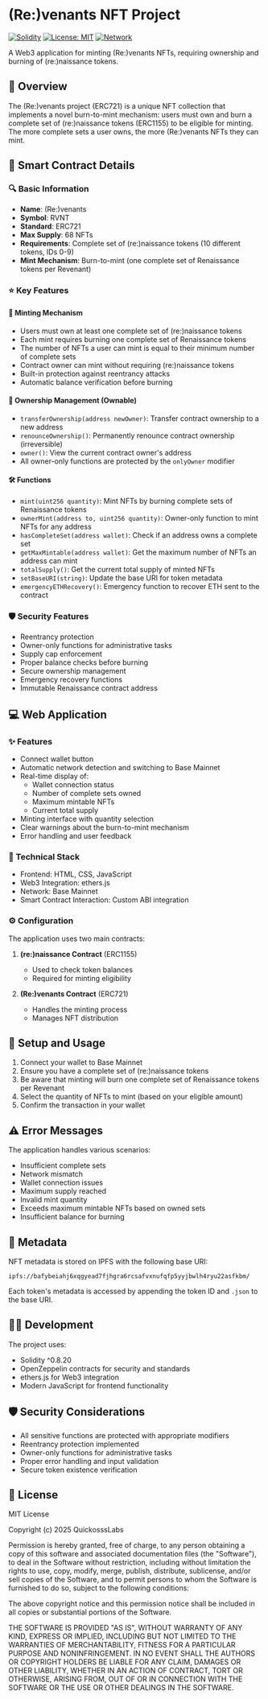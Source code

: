 # (Re:)venants NFT Project

[![Solidity](https://img.shields.io/badge/Solidity-%5E0.8.20-363636?logo=solidity)](https://docs.soliditylang.org/)
[![License: MIT](https://img.shields.io/badge/License-MIT-yellow.svg)](https://opensource.org/licenses/MIT)
[![Network](https://img.shields.io/badge/Network-Base-blue)](https://base.org)

A Web3 application for minting (Re:)venants NFTs, requiring ownership and burning of (re:)naissance tokens.

## 📝 Overview

The (Re:)venants project (ERC721) is a unique NFT collection that implements a novel burn-to-mint mechanism: users must own and burn a complete set of (re:)naissance tokens (ERC1155) to be eligible for minting. The more complete sets a user owns, the more (Re:)venants NFTs they can mint.

## 📄 Smart Contract Details

### 🔍 Basic Information
- **Name**: (Re:)venants
- **Symbol**: RVNT
- **Standard**: ERC721
- **Max Supply**: 68 NFTs
- **Requirements**: Complete set of (re:)naissance tokens (10 different tokens, IDs 0-9)
- **Mint Mechanism**: Burn-to-mint (one complete set of Renaissance tokens per Revenant)

### ⭐ Key Features

#### 🔨 Minting Mechanism
- Users must own at least one complete set of (re:)naissance tokens
- Each mint requires burning one complete set of Renaissance tokens
- The number of NFTs a user can mint is equal to their minimum number of complete sets
- Contract owner can mint without requiring (re:)naissance tokens
- Built-in protection against reentrancy attacks
- Automatic balance verification before burning

#### 👑 Ownership Management (Ownable)
- `transferOwnership(address newOwner)`: Transfer contract ownership to a new address
- `renounceOwnership()`: Permanently renounce contract ownership (irreversible)
- `owner()`: View the current contract owner's address
- All owner-only functions are protected by the `onlyOwner` modifier

#### 🛠️ Functions
- `mint(uint256 quantity)`: Mint NFTs by burning complete sets of Renaissance tokens
- `ownerMint(address to, uint256 quantity)`: Owner-only function to mint NFTs for any address
- `hasCompleteSet(address wallet)`: Check if an address owns a complete set
- `getMaxMintable(address wallet)`: Get the maximum number of NFTs an address can mint
- `totalSupply()`: Get the current total supply of minted NFTs
- `setBaseURI(string)`: Update the base URI for token metadata
- `emergencyETHRecovery()`: Emergency function to recover ETH sent to the contract

### 🛡️ Security Features
- Reentrancy protection
- Owner-only functions for administrative tasks
- Supply cap enforcement
- Proper balance checks before burning
- Secure ownership management
- Emergency recovery functions
- Immutable Renaissance contract address

## 💻 Web Application

### ✨ Features
- Connect wallet button
- Automatic network detection and switching to Base Mainnet
- Real-time display of:
  - Wallet connection status
  - Number of complete sets owned
  - Maximum mintable NFTs
  - Current total supply
- Minting interface with quantity selection
- Clear warnings about the burn-to-mint mechanism
- Error handling and user feedback

### 🔧 Technical Stack
- Frontend: HTML, CSS, JavaScript
- Web3 Integration: ethers.js
- Network: Base Mainnet
- Smart Contract Interaction: Custom ABI integration

### ⚙️ Configuration
The application uses two main contracts:
1. **(re:)naissance Contract** (ERC1155)
   - Used to check token balances
   - Required for minting eligibility

2. **(Re:)venants Contract** (ERC721)
   - Handles the minting process
   - Manages NFT distribution

## 🚀 Setup and Usage

1. Connect your wallet to Base Mainnet
2. Ensure you have a complete set of (re:)naissance tokens
3. Be aware that minting will burn one complete set of Renaissance tokens per Revenant
4. Select the quantity of NFTs to mint (based on your eligible amount)
5. Confirm the transaction in your wallet

## ⚠️ Error Messages

The application handles various scenarios:
- Insufficient complete sets
- Network mismatch
- Wallet connection issues
- Maximum supply reached
- Invalid mint quantity
- Exceeds maximum mintable NFTs based on owned sets
- Insufficient balance for burning

## 🎨 Metadata

NFT metadata is stored on IPFS with the following base URI:
```
ipfs://bafybeiahj6xqgyead7fjhgra6rcsafvxnufqfp5yyjbwlh4ryu22asfkbm/
```

Each token's metadata is accessed by appending the token ID and `.json` to the base URI.

## 👨‍💻 Development

The project uses:
- Solidity ^0.8.20
- OpenZeppelin contracts for security and standards
- ethers.js for Web3 integration
- Modern JavaScript for frontend functionality

## 🛡️ Security Considerations

- All sensitive functions are protected with appropriate modifiers
- Reentrancy protection implemented
- Owner-only functions for administrative tasks
- Proper error handling and input validation
- Secure token existence verification 

## 📜 License

MIT License

Copyright (c) 2025 QuickosssLabs

Permission is hereby granted, free of charge, to any person obtaining a copy
of this software and associated documentation files (the "Software"), to deal
in the Software without restriction, including without limitation the rights
to use, copy, modify, merge, publish, distribute, sublicense, and/or sell
copies of the Software, and to permit persons to whom the Software is
furnished to do so, subject to the following conditions:

The above copyright notice and this permission notice shall be included in all
copies or substantial portions of the Software.

THE SOFTWARE IS PROVIDED "AS IS", WITHOUT WARRANTY OF ANY KIND, EXPRESS OR
IMPLIED, INCLUDING BUT NOT LIMITED TO THE WARRANTIES OF MERCHANTABILITY,
FITNESS FOR A PARTICULAR PURPOSE AND NONINFRINGEMENT. IN NO EVENT SHALL THE
AUTHORS OR COPYRIGHT HOLDERS BE LIABLE FOR ANY CLAIM, DAMAGES OR OTHER
LIABILITY, WHETHER IN AN ACTION OF CONTRACT, TORT OR OTHERWISE, ARISING FROM,
OUT OF OR IN CONNECTION WITH THE SOFTWARE OR THE USE OR OTHER DEALINGS IN THE
SOFTWARE. 
